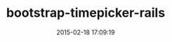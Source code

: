 ---
layout: post
title:  "bootstrap-timepicker-rails"
repo:   "jdewit/bootstrap-timepicker"
date:   2015-02-18 17:09:19
gemurl: https://github.com/jdewit/bootstrap-timepicker
---